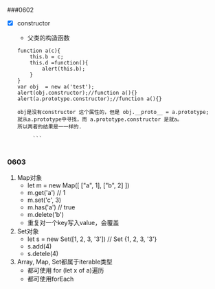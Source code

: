 
###0602

* [x] constructor
    * 父类的构造函数

   ```
   function a(c){
       this.b = c;
       this.d =function(){
           alert(this.b);
       }
   }
   var obj  = new a('test');
   alert(obj.constructor);//function a(){}
   alert(a.prototype.constructor);//function a(){}
   
   obj是没有constructor 这个属性的，但是 obj.__proto__ = a.prototype;
   就从a.prototype中寻找，而 a.prototype.constructor 是就a。
   所以两者的结果是一一样的.
   
        ```
     
### 0603
1. Map对象
    * let m = new Map([ ["a", 1], ["b", 2] ])
    * m.get('a') // 1
    * m.set('c', 3)
    * m.has('a') // true
    * m.delete('b')
    * 重复对一个key写入value，会覆盖
2. Set对象 
    * let s = new Set([1, 2, 3, '3']) // Set {1, 2, 3, '3'}
    * s.add(4)
    * s.detele(4)
3. Array, Map, Set都属于iterable类型
    * 都可使用 for (let x of a)遍历
    * 都可使用forEach   
   
        
        





